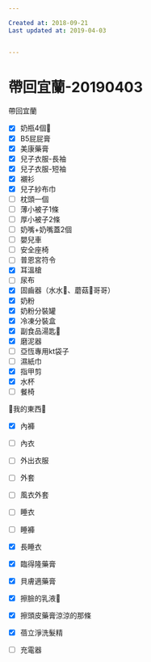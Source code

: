 ```yaml
---

Created at: 2018-09-21
Last updated at: 2019-04-03


---
```


# 帶回宜蘭-20190403


帶回宜蘭

- [x] 奶瓶4個🍼
- [x] B5屁屁膏
- [x] 美康藥膏
- [x] 兒子衣服-長袖
- [x] 兒子衣服-短袖
- [x] 襯衫
- [x] 兒子紗布巾
- [ ] 枕頭一個
- [ ] 薄小被子1條
- [ ] 厚小被子2條
- [ ] 奶嘴+奶嘴蓋2個
- [ ] 嬰兒車
- [ ] 安全座椅
- [ ] 普恩宮符令
- [x] 耳溫槍
- [ ] 尿布
- [x] 固齒器（水水🐒、蘑菇🍄哥哥）
- [x] 奶粉
- [x] 奶粉分裝罐
- [x] 冷凍分裝盒
- [x] 副食品湯匙🥄
- [x] 磨泥器
- [ ] 亞恆專用kt袋子
- [ ] 濕紙巾
- [x] 指甲剪
- [x] 水杯
- [ ] 餐椅

🥨我的東西🥨
- [x] 內褲
- [ ] 內衣
- [ ] 外出衣服
- [ ] 外套
- [ ] 風衣外套
- [ ] 睡衣
- [ ] 睡褲
- [x] 長睡衣
- [x] 臨得隆藥膏
- [x] 貝膚適藥膏
- [x] 擦臉的乳液🧴
- [x] 擦頭皮藥膏涼涼的那條
- [x] 蓓立淨洗髮精
- [ ] 充電器

